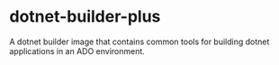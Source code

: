 # dotnet-builder-plus
A dotnet builder image that contains common tools for building dotnet applications in an ADO environment.
